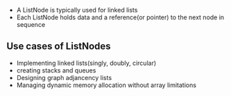 - A ListNode is typically used for linked lists
- Each ListNode holds data and a reference(or pointer) to the next node in sequence

## Use cases of ListNodes
- Implementing linked lists(singly, doubly, circular)
- creating stacks and queues
- Designing graph adjancency lists
- Managing dynamic memory allocation without array limitations